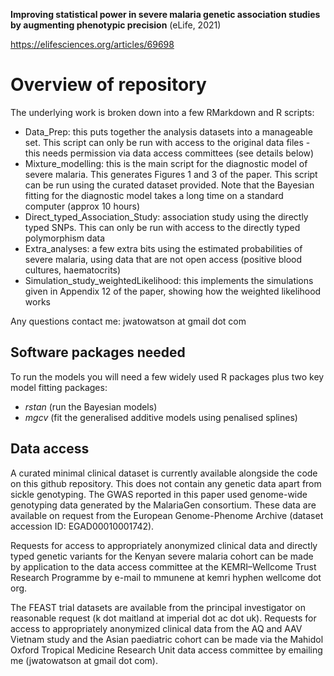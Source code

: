**Improving statistical power in severe malaria genetic association studies by augmenting phenotypic precision** (eLife, 2021)

https://elifesciences.org/articles/69698

# Overview of repository

The underlying work is broken down into a few RMarkdown and R scripts:

* Data_Prep: this puts together the analysis datasets into a manageable set. This script can only be run with access to the original data files - this needs permission via data access committees (see details below)
* Mixture_modelling: this is the main script for the diagnostic model of severe malaria. This generates Figures 1 and 3 of the paper. This script can be run using the curated dataset provided. Note that the Bayesian fitting for the diagnostic model takes a long time on a standard computer (approx 10 hours)
* Direct_typed_Association_Study: association study using the directly typed SNPs. This can only be run with access to the directly typed polymorphism data
* Extra_analyses: a few extra bits using the estimated probabilities of severe malaria, using data that are not open access (positive blood cultures, haematocrits)
* Simulation_study_weightedLikelihood: this implements the simulations given in Appendix 12 of the paper, showing how the weighted likelihood works


Any questions contact me: jwatowatson at gmail dot com


## Software packages needed

To run the models you will need a few widely used R packages plus two key model fitting packages:

* *rstan* (run the Bayesian models)
* *mgcv* (fit the generalised additive models using penalised splines)


## Data access

A curated minimal clinical dataset is currently available alongside the code on this github repository. This does not contain any genetic data apart from sickle genotyping.
The GWAS reported in this paper used genome-wide genotyping data generated by the MalariaGen consortium. These data are available on request from the European Genome-Phenome Archive (dataset accession ID: EGAD00010001742).

Requests for access to appropriately anonymized clinical data and directly typed genetic variants for the Kenyan severe malaria cohort can be made by application to the data access committee at the KEMRI–Wellcome Trust Research Programme by e-mail to
mmunene at kemri hyphen wellcome dot org.

The FEAST trial datasets are available from the principal investigator on reasonable request (k dot maitland at imperial dot ac dot uk).
Requests for access to appropriately anonymized clinical data from the AQ and AAV Vietnam study and the Asian paediatric cohort can be made via the Mahidol Oxford Tropical Medicine Research Unit data access committee by emailing me (jwatowatson at gmail dot com).


